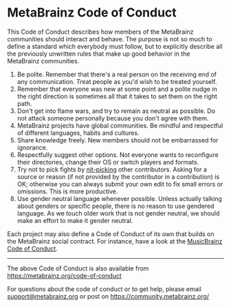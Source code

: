 MetaBrainz Code of Conduct
==========================

This Code of Conduct describes how members of the MetaBrainz communities should interact and behave. The purpose is not so much to define a standard which everybody must follow, but to explicitly describe all the previously unwritten rules that make up good behavior in the MetaBrainz communities.

1. Be polite. Remember that there's a real person on the receiving end of any communication. Treat people as you'd wish to be treated yourself.
2. Remember that everyone was new at some point and a polite nudge in the right direction is sometimes all that it takes to set them on the right path.
3. Don't get into flame wars, and try to remain as neutral as possible. Do not attack someone personally because you don't agree with them.
4. MetaBrainz projects have global communities. Be mindful and respectful of different languages, habits and cultures.
5. Share knowledge freely. New members should not be embarrassed for ignorance.
6. Respectfully suggest other options. Not everyone wants to reconfigure their directories, change their OS or switch players and formats.
7. Try not to pick fights by [nit-picking](http://www.merriam-webster.com/dictionary/nitpicking) other contributors. Asking for a source or reason (if not provided by the contributor in a contribution) is OK; otherwise you can always submit your own edit to fix small errors or omissions. This is more productive.
8. Use gender neutral language whenever possible. Unless actually talking about genders or specific people, there is no reason to use gendered language. As we touch older work that is not gender neutral, we should make an effort to make it gender neutral.

Each project may also define a Code of Conduct of its own that builds on the MetaBrainz social contract. For instance, have a look at the [MusicBrainz Code of Conduct](https://musicbrainz.org/doc/Code_of_Conduct).

----

The above Code of Conduct is also available from
https://metabrainz.org/code-of-conduct

For questions about the code of conduct or to get help, please email
support@metabrainz.org or post on https://community.metabrainz.org/
